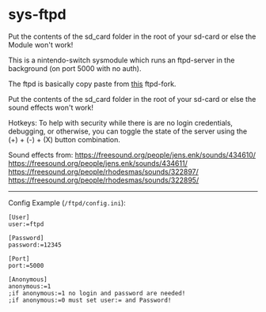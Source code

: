 # sys-ftpd

Put the contents of the sd_card folder in the root of your sd-card or else the Module won't work!

This is a nintendo-switch sysmodule which runs an ftpd-server in the background (on port 5000 with no auth).

The ftpd is basically copy paste from [this](https://github.com/DavidBuchanan314/ftpd) ftpd-fork.

Put the contents of the sd_card folder in the root of your sd-card or else the sound effects won't work!

Hotkeys: To help with security while there is are no login credentials, debugging, or otherwise, you can toggle the state of the server using the (+) + (-) + (X) button combination.

Sound effects from:
https://freesound.org/people/jens.enk/sounds/434610/  
https://freesound.org/people/jens.enk/sounds/434611/  
https://freesound.org/people/rhodesmas/sounds/322897/
https://freesound.org/people/rhodesmas/sounds/322895/


---

Config Example (`/ftpd/config.ini`):

```
[User]
user:=ftpd

[Password]
password:=12345

[Port]
port:=5000

[Anonymous]
anonymous:=1
;if anonymous:=1 no login and password are needed!
;if anonymous:=0 must set user:= and Password!
```